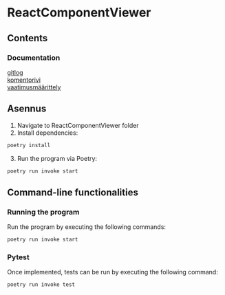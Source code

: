  # ReactComponentViewer
 ## Contents
 ### Documentation</br>
 [gitlog](https://github.com/ni-eminen/ReactComponentViewer/blob/main/viikko1/gitlog.txt)</br>
 [komentorivi](https://github.com/ni-eminen/ReactComponentViewer/blob/main/viikko1/komentorivi.txt)</br>
 [vaatimusmäärittely](https://github.com/ni-eminen/ReactComponentViewer/blob/main/viikko2/vaatimusmaarittely.md)</br>
  
 ## Asennus
 1. Navigate to ReactComponentViewer folder
 2. Install dependencies:
 
 ```bash
 poetry install
 ```
 3. Run the program via Poetry:
 
 ```bash
 poetry run invoke start
 ```
 ## Command-line functionalities
 
 ### Running the program
 
 Run the program by executing the following commands:
 
 ```bash
 poetry run invoke start
 ```
 
 ### Pytest
 
 Once implemented, tests can be run by executing the following command:
 
 ```bash
 poetry run invoke test
 ```

